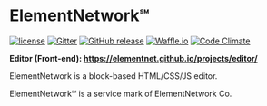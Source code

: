 # ElementNetwork℠
[![license](https://img.shields.io/github/license/elementnet/elementnet.github.io.svg)](https://elementnet.github.io/LICENSE.txt)
[![Gitter](https://img.shields.io/gitter/room/elementnet/chat.svg)](https://gitter.im/elementnet/chat)
[![GitHub release](https://img.shields.io/github/release/elementnet/elementnet.github.io.svg)](https://github.com/elementnet/elementnet.github.io/releases)
[![Waffle.io](https://img.shields.io/waffle/label/elementnet/elementnet.github.io/in%20progress.svg)](https://waffle.io/elementnet/elementnet.github.io)
[![Code Climate](https://img.shields.io/codeclimate/maintainability/elementnet/elementnet.github.io.svg)](https://codeclimate.com/github/elementnet/elementnet.github.io)

**Editor (Front-end): <https://elementnet.github.io/projects/editor/>**

ElementNetwork is a block-based HTML/CSS/JS editor.

ElementNetwork℠ is a service mark of ElementNetwork Co.
